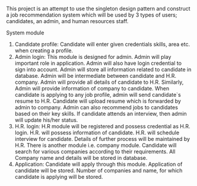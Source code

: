 This project is an attempt to use the singleton design pattern and construct a job recommendation system which will be used by 3 types of users; candidates, an admin, and human resources staff.

System module
1. Candidate profile: Candidate will enter given credentials skills, area etc. when creating a profile.
2. Admin login: This module is designed for admin. Admin will play important role in application. Admin will also have login credential to sign into account. Admin will store all information related to candidate in database. Admin will be intermediate between candidate and H.R. company. Admin will provide all details of candidate to H.R. Similarly, Admin will provide information of company to candidate. When candidate is applying to any job profile, admin will send candidate`s resume to H.R. Candidate will upload resume which is forwarded by admin to company. Admin can also recommend jobs to candidates based on their key skills. If candidate attends an interview, then admin will update his/her status.
3. H.R. login: H.R module will be registered and possess credential as H.R. login. H.R. will possess information of candidate. H.R. will schedule interview for candidate. Details of further process will be maintained by H.R. There is another module i.e. company module. Candidate will search for various companies according to their requirements. All Company name and details will be stored in database.
4. Application: Candidate will apply through this module. Application of candidate will be stored. Number of companies and name, for which candidate is applying will be stored.
